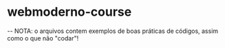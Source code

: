 # webmoderno-course

-- NOTA: o arquivos contem exemplos de boas práticas de códigos, assim como o que não "codar"!
